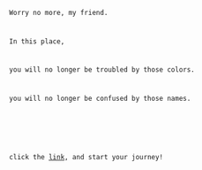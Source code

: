 <code>
&nbsp;

&nbsp;&nbsp;Worry no more, my friend.

&nbsp;&nbsp;In this place, 

&nbsp;&nbsp;you will no longer be troubled by those colors.

&nbsp;&nbsp;you will no longer be confused by those names.

&nbsp;

&nbsp;&nbsp;click the [link](./), and start your journey!
</code>